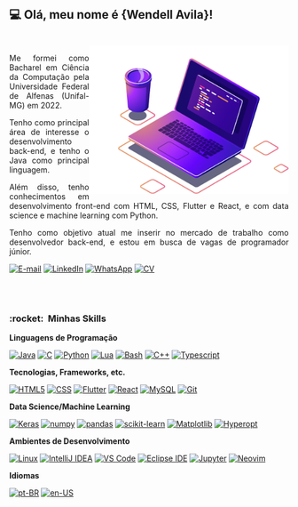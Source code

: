 ## 💻 Olá, meu nome é <strong>{Wendell Avila}!</strong>
<br>

<img src="https://raw.githubusercontent.com/wendellavila/wendellavila/main/assets/img/laptop.png" min-width="360px" max-width="360px" width="360px" align="right" alt="Laptop illustration">

<p align="justify">Me formei como Bacharel em Ciência da Computação pela Universidade Federal de Alfenas (Unifal-MG) em 2022.</p>

<p align="justify">Tenho como principal área de interesse o desenvolvimento back-end, e tenho o Java como principal linguagem.</p>

<p align="justify">Além disso, tenho conhecimentos em desenvolvimento front-end com HTML, CSS, Flutter e React, e com data science e machine learning com Python.</p>

<p align="justify">Tenho como objetivo atual me inserir no mercado de trabalho como desenvolvedor back-end, e estou em busca de vagas de programador júnior.</p>

[![E-mail](https://img.shields.io/badge/Gmail-D14836?style=for-the-badge&logo=gmail&logoColor=white)](mailto:wendelljcavila@gmail.com)
[![LinkedIn](https://img.shields.io/badge/linkedin-%230077B5.svg?style=for-the-badge&logo=linkedin&logoColor=white)](https://linkedin.com/in/wendellavila)
[![WhatsApp](https://img.shields.io/badge/WhatsApp-25D366?style=for-the-badge&logo=whatsapp&logoColor=white)](https://wa.me/5535988747228)
[![CV](https://img.shields.io/badge/CV-ffffff?style=for-the-badge&logo=microsoft-word&logoColor=202A44)](https://github.com/wendellavila/wendellavila/blob/main/assets/files/CV-pt-BR.pdf)

<br><br>
<h3> :rocket: &nbsp;Minhas Skills </h3>

**Linguagens de Programação**
  
  [![Java](https://img.shields.io/badge/Java-black?style=for-the-badge&logo=openjdk&logoColor=F22C3A)](https://github.com/wendellavila)
  [![C](https://img.shields.io/badge/C-black?style=for-the-badge&logo=C&logoColor=00599C)](https://github.com/wendellavila)
  [![Python](https://img.shields.io/badge/Python-black?style=for-the-badge&logo=python&logoColor=F2CB3A)](https://github.com/wendellavila)
  [![Lua](https://img.shields.io/badge/Lua-black?style=for-the-badge&logo=Lua&logoColor=3c3cff)](https://github.com/wendellavila)
  [![Bash](https://img.shields.io/badge/Bash-black?style=for-the-badge&logo=gnubash)](https://github.com/wendellavila)
  [![C++](https://img.shields.io/badge/C++-black?style=for-the-badge&logo=cplusplus&logoColor=00599C)](https://github.com/wendellavila)
  [![Typescript](https://img.shields.io/badge/Typescript-black?style=for-the-badge&logo=Typescript)](https://github.com/wendellavila)
  
**Tecnologias, Frameworks, etc.**
  
  [![HTML5](https://img.shields.io/badge/HTML5-black?style=for-the-badge&logo=HTML5)](https://github.com/wendellavila)
  [![CSS](https://img.shields.io/badge/CSS-black?style=for-the-badge&logo=CSS3&logoColor=1572B6)](https://github.com/wendellavila)
  [![Flutter](https://img.shields.io/badge/Flutter-black?style=for-the-badge&logo=Flutter&logoColor=41C6F0)](https://github.com/wendellavila)
  [![React](https://img.shields.io/badge/React-black?style=for-the-badge&logo=react)](https://github.com/wendellavila)
  [![MySQL](https://img.shields.io/badge/MySQL-black?style=for-the-badge&logo=mysql&logoColor=white)](https://github.com/wendellavila)
  [![Git](https://img.shields.io/badge/Git-black?style=for-the-badge&logo=git)](https://github.com/wendellavila)
  
  **Data Science/Machine Learning**
  
  [![Keras](https://img.shields.io/badge/Keras-black?style=for-the-badge&logo=Keras&logoColor=F22C3A)](https://github.com/wendellavila)
  [![numpy](https://img.shields.io/badge/numpy-black?style=for-the-badge&logo=numpy&logoColor=49A2C4)](https://github.com/wendellavila)
  [![pandas](https://img.shields.io/badge/pandas-black?style=for-the-badge&logo=pandas&logoColor=F2C000)](https://github.com/wendellavila)
  [![scikit-learn](https://img.shields.io/badge/scikit--learn-black?style=for-the-badge&logo=scikitlearn)](https://github.com/wendellavila)
  [![Matplotlib](https://img.shields.io/badge/📊%20Matplotlib-black?style=for-the-badge)](https://github.com/wendellavila)
  [![Hyperopt](https://img.shields.io/badge/📈%20Hyperopt-black?style=for-the-badge)](https://github.com/wendellavila)

**Ambientes de Desenvolvimento**

  [![Linux](https://img.shields.io/badge/linux-black?style=for-the-badge&logo=linux&logoColor=white)](https://github.com/wendellavila)
  [![IntelliJ IDEA](https://img.shields.io/badge/IntelliJ%20IDEA-black?style=for-the-badge&logo=intellij-idea&logoColor=F02F5A)](https://github.com/wendellavila)
  [![VS Code](https://img.shields.io/badge/VS%20Code-black?style=for-the-badge&logo=visual-studio-code&logoColor=007ACC)](https://github.com/wendellavila)
  [![Eclipse IDE](https://img.shields.io/badge/Eclipse-black?style=for-the-badge&logo=eclipse-ide&logoColor=3F3179)](https://github.com/wendellavila)
  [![Jupyter](https://img.shields.io/badge/Jupyter-black?style=for-the-badge&logo=jupyter)](https://github.com/wendellavila)
  [![Neovim](https://img.shields.io/badge/Neovim-black?style=for-the-badge&logo=Neovim)](https://github.com/wendellavila)
  

  **Idiomas**
  
  [![pt-BR](https://img.shields.io/badge/🇧🇷%20pt--BR-black?style=for-the-badge)](https://github.com/wendellavila)
  [![en-US](https://img.shields.io/badge/🇺🇸%20en--US-black?style=for-the-badge)](https://github.com/wendellavila)
